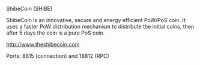 
ShibeCoin (SHIBE)

ShibeCoin is an innovative, secure and energy efficient PoW/PoS coin. It uses a faster PoW distribution mechanism to distribute the initial coins, then after 5 days the coin is  a pure PoS coin.

http://www.theshibecoin.com

Ports: 8815 (connection) and 18812 (RPC)

